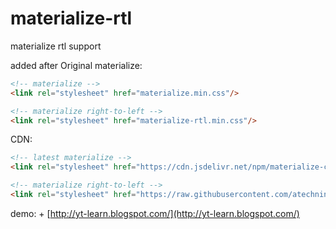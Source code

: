# materialize-rtl
materialize rtl support

added after Original materialize:
```html
<!-- materialize -->
<link rel="stylesheet" href="materialize.min.css"/>

<!-- materialize right-to-left -->
<link rel="stylesheet" href="materialize-rtl.min.css"/>
```

CDN:
```html
<!-- latest materialize -->
<link rel="stylesheet" href="https://cdn.jsdelivr.net/npm/materialize-css@latest/dist/css/materialize.min.css"/>

<!-- materialize right-to-left -->
<link rel="stylesheet" href="https://raw.githubusercontent.com/atechninfo/materialize-rtl/master/materialize-rtl.min.css"/>
```
demo: + [http://yt-learn.blogspot.com/](http://yt-learn.blogspot.com/)
